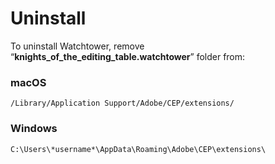# Uninstall

To uninstall Watchtower, remove\
“**knights_of_the_editing_table.watchtower**” folder from:

### macOS

```markup
/Library/Application Support/Adobe/CEP/extensions/
```

### Windows

```markup
C:\Users\*username*\AppData\Roaming\Adobe\CEP\extensions\
```
